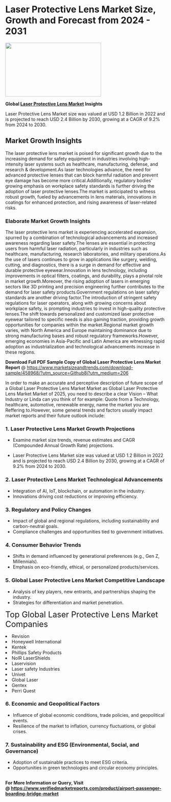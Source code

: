 <H1>Laser Protective Lens Market Size, Growth and Forecast from 2024 - 2031</H1><img class="aligncenter size-medium wp-image-584254" src="https://thirdeyenews.in/wp-content/uploads/2024/09/Global-Market-Research-300x168.jpeg" alt="" width="300" height="168" /><p><strong>Global&nbsp;<a href="https://www.marketsizeandtrends.com/download-sample/458968/?utm_source=Github8j?utm_medium=206">Laser Protective Lens Market</a> Insights</strong></p><p>Laser Protective Lens Market size was valued at USD 1.2 Billion in 2022 and is projected to reach USD 2.4 Billion by 2030, growing at a CAGR of 9.2% from 2024 to 2030.</p><p><h2>Market Growth Insights</h2> The laser protective lens market is poised for significant growth due to the increasing demand for safety equipment in industries involving high-intensity laser systems such as healthcare, manufacturing, defense, and research & development.As laser technologies advance, the need for advanced protective lenses that can block harmful radiation and prevent eye damage has become more critical.Additionally, regulatory bodies' growing emphasis on workplace safety standards is further driving the adoption of laser protective lenses.The market is anticipated to witness robust growth, fueled by advancements in lens materials, innovations in coatings for enhanced protection, and rising awareness of laser-related risks.<h3>Elaborate Market Growth Insights</h3> The laser protective lens market is experiencing accelerated expansion, spurred by a combination of technological advancements and increased awareness regarding laser safety.The lenses are essential in protecting users from harmful laser radiation, particularly in industries such as healthcare, manufacturing, research laboratories, and military operations.As the use of lasers continues to grow in applications like surgery, welding, cutting, and diagnostics, there is a surge in demand for effective and durable protective eyewear.Innovation in lens technology, including improvements in optical filters, coatings, and durability, plays a pivotal role in market growth.Moreover, the rising adoption of lasers in emerging sectors like 3D printing and precision engineering further contributes to the demand for laser safety products.Government regulations on laser safety standards are another driving factor.The introduction of stringent safety regulations for laser operators, along with growing concerns about workplace safety, is prompting industries to invest in high-quality protective lenses.The shift towards personalized and customized laser protective eyewear tailored to specific needs is also gaining traction, providing growth opportunities for companies within the market.Regional market growth varies, with North America and Europe maintaining dominance due to strong manufacturing bases and robust regulatory frameworks.However, emerging economies in Asia-Pacific and Latin America are witnessing rapid adoption as industrialization and technological advancements increase in these regions.<p><span class=""><strong>Download Full PDF Sample Copy of Global Laser Protective Lens Market Report</strong> @ <a href="https://www.marketsizeandtrends.com/download-sample/458968/?utm_source=Github8j?utm_medium=206" target="_blank">https://www.marketsizeandtrends.com/download-sample/458968/?utm_source=Github8j?utm_medium=206</a></span></p><p>In order to make an accurate and perceptive description of future scope of a Global&nbsp;Laser Protective Lens Market Market as Global&nbsp;Laser Protective Lens Market Market of 2025, you need to describe a clear Vision &ndash; What Industry or Linda can you think of for example: Quote from a Technology, healthcare, automotive, renewable energy, name the market you are Reffering to.However, some general trends and factors usually impact market reports and their future outlook include:</p><h3>1.&nbsp;<strong>Laser Protective Lens Market Growth Projections</strong></h3><ul><li>Examine market size trends, revenue estimates and CAGR (Compounded Annual Growth Rate) projections.</li><li><p>Laser Protective Lens Market size was valued at USD 1.2 Billion in 2022 and is projected to reach USD 2.4 Billion by 2030, growing at a CAGR of 9.2% from 2024 to 2030.</p></li></ul><h3>2.&nbsp;<strong>Laser Protective Lens Market Technological Advancements</strong></h3><ul><li>Integration of AI, IoT, blockchain, or automation in the industry.</li><li>Innovations driving cost reductions or improving efficiency.</li></ul><h3>3.&nbsp;<strong>Regulatory and Policy Changes</strong></h3><ul><li>Impact of global and regional regulations, including sustainability and carbon-neutral goals.</li><li>Compliance challenges and opportunities tied to government initiatives.</li></ul><h3>4.&nbsp;<strong>Consumer Behavior Trends</strong></h3><ul><li>Shifts in demand influenced by generational preferences (e.g., Gen Z, Millennials).</li><li>Emphasis on eco-friendly, ethical, or personalized products/services.</li></ul><h3>5.&nbsp;<strong>Global Laser Protective Lens Market Competitive Landscape</strong></h3><ul><li>Analysis of key players, new entrants, and partnerships shaping the industry.</li><li>Strategies for differentiation and market penetration.</li></ul><p data-pm-slice="1 1 []"><span style="color: inherit; font-family: inherit; font-size: 25px;">Top Global Laser Protective Lens Market Companies</span></p><div class="" data-test-id=""><p><li>Revision</li><li> Honeywell International</li><li> Kentek</li><li> Phillips Safety Products</li><li> NoIR LaserShields</li><li> Laservision</li><li> Laser safety Industries</li><li> Univet</li><li> Global Laser</li><li> Gentex</li><li> Perri Quest</li></p></div><h3>6.&nbsp;<strong>Economic and Geopolitical Factors</strong></h3><ul><li>Influence of global economic conditions, trade policies, and geopolitical events.</li><li>Resilience of the market to inflation, currency fluctuations, or global crises.</li></ul><h3>7.&nbsp;<strong>Sustainability and ESG (Environmental, Social, and Governance)</strong></h3><ul><li>Adoption of sustainable practices to meet ESG criteria.</li><li>Opportunities in green technologies and circular economy principles.</li></ul><h2><strong style="font-size: 14px;">For More Information or Query, Visit @&nbsp;</strong><a style="background-color: #ffffff; font-size: 14px;" href="https://www.marketsizeandtrends.com/report/laser-protective-lens-market/" target="_blank">https://www.verifiedmarketreports.com/product/airport-passenger-boarding-bridge-market</a></h2>